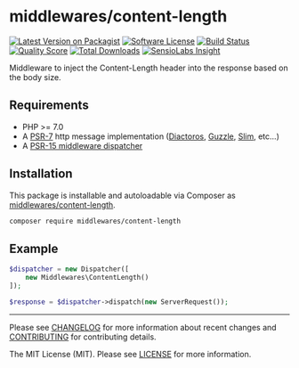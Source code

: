 # middlewares/content-length

[![Latest Version on Packagist][ico-version]][link-packagist]
[![Software License][ico-license]](LICENSE)
[![Build Status][ico-travis]][link-travis]
[![Quality Score][ico-scrutinizer]][link-scrutinizer]
[![Total Downloads][ico-downloads]][link-downloads]
[![SensioLabs Insight][ico-sensiolabs]][link-sensiolabs]

Middleware to inject the Content-Length header into the response based on the body size.

## Requirements

* PHP >= 7.0
* A [PSR-7](https://packagist.org/providers/psr/http-message-implementation) http message implementation ([Diactoros](https://github.com/zendframework/zend-diactoros), [Guzzle](https://github.com/guzzle/psr7), [Slim](https://github.com/slimphp/Slim), etc...)
* A [PSR-15 middleware dispatcher](https://github.com/middlewares/awesome-psr15-middlewares#dispatcher)

## Installation

This package is installable and autoloadable via Composer as [middlewares/content-length](https://packagist.org/packages/middlewares/content-length).

```sh
composer require middlewares/content-length
```

## Example

```php
$dispatcher = new Dispatcher([
	new Middlewares\ContentLength()
]);

$response = $dispatcher->dispatch(new ServerRequest());
```

---

Please see [CHANGELOG](CHANGELOG.md) for more information about recent changes and [CONTRIBUTING](CONTRIBUTING.md) for contributing details.

The MIT License (MIT). Please see [LICENSE](LICENSE) for more information.

[ico-version]: https://img.shields.io/packagist/v/middlewares/content-length.svg?style=flat-square
[ico-license]: https://img.shields.io/badge/license-MIT-brightgreen.svg?style=flat-square
[ico-travis]: https://img.shields.io/travis/middlewares/content-length/master.svg?style=flat-square
[ico-scrutinizer]: https://img.shields.io/scrutinizer/g/middlewares/content-length.svg?style=flat-square
[ico-downloads]: https://img.shields.io/packagist/dt/middlewares/content-length.svg?style=flat-square
[ico-sensiolabs]: https://img.shields.io/sensiolabs/i/{project_id_here}.svg?style=flat-square

[link-packagist]: https://packagist.org/packages/middlewares/content-length
[link-travis]: https://travis-ci.org/middlewares/content-length
[link-scrutinizer]: https://scrutinizer-ci.com/g/middlewares/content-length
[link-downloads]: https://packagist.org/packages/middlewares/content-length
[link-sensiolabs]: https://insight.sensiolabs.com/projects/{project_id_here}
